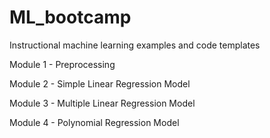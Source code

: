 # ML_bootcamp
Instructional machine learning examples and code templates

Module 1 - Preprocessing

Module 2 - Simple Linear Regression Model

Module 3 - Multiple Linear Regression Model

Module 4 - Polynomial Regression Model
